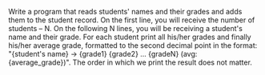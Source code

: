 Write a program that reads students' names and their grades and adds them to the student record.
On the first line, you will receive the number of students – N. On the following N lines, you will be receiving a student's name and their grade.
For each student print all his/her grades and finally his/her average grade, formatted to the second decimal point in the format: "{student's name} -> {grade1} {grade2} ... {gradeN} (avg: {average_grade})".
The order in which we print the result does not matter.
